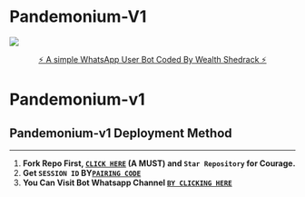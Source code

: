 # Pandemonium-V1
   <a><img src='https://i.imgur.com/w1AG3gU.gif'/></a>
<p align="center"> 
<u>⚡ A simple WhatsApp User Bot Coded By Wealth Shedrack ⚡</u>
</p>

# Pandemonium-v1
## Pandemonium-v1 Deployment Method
---
1.  **Fork Repo First, [`CLICK HERE`](https://github.com/Cshark101/Pandemonium-v1/fork) (A MUST) and `Star Repository` for Courage.**
2.  **Get  `SESSION ID` BY[`PAIRING CODE`](https://pandemonium-session-id-generator.onrender.com)**
3.  **You Can Visit Bot Whatsapp Channel [`BY CLICKING HERE`](https://whatsapp.com/channel/0029Vb57lQd65yDDLC2hGL3I)**
 
